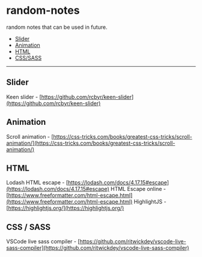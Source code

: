 # random-notes
random notes that can be used in future.
 - [Slider](#slider)
 - [Animation](#Animation)
 - [HTML](#html)
 - [CSS/SASS](#css--sass)
 ---

Slider
---
Keen slider -  [https://github.com/rcbyr/keen-slider](https://github.com/rcbyr/keen-slider)

Animation
---
Scroll animation - [https://css-tricks.com/books/greatest-css-tricks/scroll-animation/](https://css-tricks.com/books/greatest-css-tricks/scroll-animation/)


HTML
---
Lodash HTML escape - [https://lodash.com/docs/4.17.15#escape](https://lodash.com/docs/4.17.15#escape)
HTML Escape online - [https://www.freeformatter.com/html-escape.html](https://www.freeformatter.com/html-escape.html)
HighlightJS - [https://highlightjs.org/](https://highlightjs.org/)

CSS / SASS
---
VSCode live sass compiler - [https://github.com/ritwickdey/vscode-live-sass-compiler](https://github.com/ritwickdey/vscode-live-sass-compiler)
